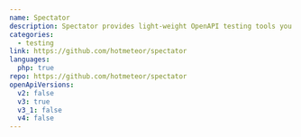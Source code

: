 ```yaml
---
name: Spectator
description: Spectator provides light-weight OpenAPI testing tools you can use within your existing Laravel test suite.
categories:
  - testing
link: https://github.com/hotmeteor/spectator
languages:
  php: true
repo: https://github.com/hotmeteor/spectator
openApiVersions:
  v2: false
  v3: true
  v3_1: false
  v4: false
---
```

